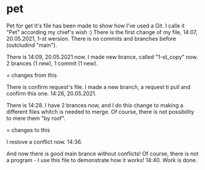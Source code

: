 # pet
Pet for get
It's file has been made to show how I've used a Git.
I calle it "Pet" according my chief's wish :)
There is the first change of my file,
14:07, 20.05.2021,
1-st wersion.
There is no commits and branches before (outcludind "main").

There is 14:09, 20.05.2021 now.
I made new brance, called "1-st_copy" now.
2 brances (1 new),
1 commit (1 new).

=
changes from this


There is confirm request's file.
I made a new branch, a request ti pull and confirm this one.
14:26, 20.05.2021.

There is 14:28.
I have 2 brances now, and I do this change to making a different files whitch
is needed to merge. Of course, there is not possibility to mere them "by roof".

=
changes to this

I reslove a conflict now.
14:36.

And now there is good main brance without conflicts!
Of course, there is not a program - I use this file to demonstrate how it works!
14:40.
Work is done.
